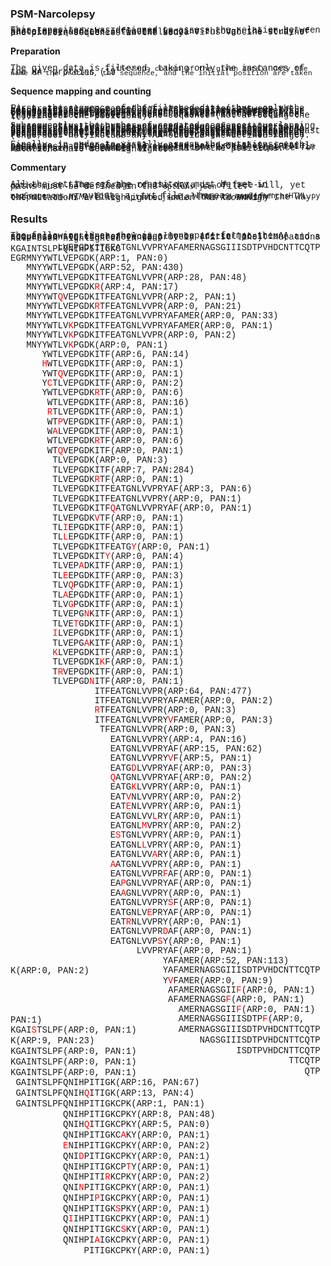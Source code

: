 ### PSM-Narcolepsy
This repository was designed to assess the relation between Narcolepsy and the Influenza vaccine through the study of protein sequences in two Influenza Virus Vaccine strains and protein sequences in the body.

#### Preparation 
The given data is filtered, taking only the instances of the _HA-_ proteins (19<sup>th<\sup> column of the given data). Only the name of the protein, the sequence, and the initial position are taken

#### Sequence mapping and counting
First, the sequence of the filtered data (thus, only the *HA-* proteins) are mapped for each position between the range set in `options.json` ) "---" ergo, the sequence of Aminoacids (AA) is written for each position between the set position range. Only sequences that overlap at least one position with the defined position range are considered. Furthermore, Posttranslational Modifications (PTM), defined between squared brackets in the sequence (\[\]) have been removed of the sequence (not affecting the indexing of the positions). 

Subsequently, the number of repeated sequences overlapping to some extent with the proposed range of position is counted. Similarly to mapping the sequences, only the AA sequences that overlap at least in one position with the defined range are considered, and PTM was removed. Two outputs are defined: `seqCount` and `seqCountRange`. The propper corresponds to the number of sequences overlapping at least one position with the defined range, considering the positions outside of the range. The latter considers the sequences that overlap at least one position with the range, but only the AAs within the range were considered (thus does not include any AA outside the defined range).

Finally, in order to visually assess the mutations, each sequence is chronologically sorted based on their initial positions, and compared to a reference protein (_refProt_ in `options.json`). The number of repetitions of the sequence for each strain is included at the end of the positions. Mutations have been highlighted

#### Commentary
All the settings of the repository must be set in `options.json`. The storage of the data is of free-will, yet paths must be defined in the `options.json` file.

`mapSequences.py` outputs a _.txt_ file, whereas `mapSequencesHTML.py` outputs an _HTML_ file. `options.json` allows to modify the way the mutations are highlighted under _"MarkdownHigh"_.

### Results

The following lines show in a monospace format the AA sequences sorted chornologically by initial position, and a comparison to the reference protein (first line). Mutations have been highlighted in red. 

<html>
<style>
p { 
line-height:0.1; 
font-family: "Courier New", Courier, monospace; 
} 
</style>
<p>&nbsp;&nbsp;&nbsp;&nbsp;&nbsp;&nbsp;&nbsp;&nbsp;&nbsp;LVEPGDKITFEATGNLVVPRYAFAMERNAGSGIIISDTPVHDCNTTCQTPKGAINTSLPFQNIHPITIGKC    </p>
<p></p>
<p>EGRMNYYWTLVEPGDK(ARP:1, PAN:0)</p>
<p>&nbsp;&nbsp;&nbsp;MNYYWTLVEPGDK(ARP:52, PAN:430)</p>
<p>&nbsp;&nbsp;&nbsp;MNYYWTLVEPGDKITFEATGNLVVPR(ARP:28, PAN:48)</p>
<p>&nbsp;&nbsp;&nbsp;MNYYWTLVEPGDK<span style="color: red">R</span>(ARP:4, PAN:17)</p>
<p>&nbsp;&nbsp;&nbsp;MNYYWT<span style="color: red">Q</span>VEPGDKITFEATGNLVVPR(ARP:2, PAN:1)</p>
<p>&nbsp;&nbsp;&nbsp;MNYYWTLVEPGDK<span style="color: red">R</span>TFEATGNLVVPR(ARP:0, PAN:21)</p>
<p>&nbsp;&nbsp;&nbsp;MNYYWTLVEPGDKITFEATGNLVVPRYAFAMER(ARP:0, PAN:33)</p>
<p>&nbsp;&nbsp;&nbsp;MNYYWTLV<span style="color: red">K</span>PGDKITFEATGNLVVPRYAFAMER(ARP:0, PAN:1)</p>
<p>&nbsp;&nbsp;&nbsp;MNYYWTLV<span style="color: red">K</span>PGDKITFEATGNLVVPR(ARP:0, PAN:2)</p>
<p>&nbsp;&nbsp;&nbsp;MNYYWTLV<span style="color: red">K</span>PGDK(ARP:0, PAN:1)</p>
<p>&nbsp;&nbsp;&nbsp;&nbsp;&nbsp;&nbsp;YWTLVEPGDKITF(ARP:6, PAN:14)</p>
<p>&nbsp;&nbsp;&nbsp;&nbsp;&nbsp;&nbsp;<span style="color: red">H</span>WTLVEPGDKITF(ARP:0, PAN:1)</p>
<p>&nbsp;&nbsp;&nbsp;&nbsp;&nbsp;&nbsp;YWT<span style="color: red">Q</span>VEPGDKITF(ARP:0, PAN:1)</p>
<p>&nbsp;&nbsp;&nbsp;&nbsp;&nbsp;&nbsp;Y<span style="color: red">C</span>TLVEPGDKITF(ARP:0, PAN:2)</p>
<p>&nbsp;&nbsp;&nbsp;&nbsp;&nbsp;&nbsp;YWTLVEPGDK<span style="color: red">R</span>TF(ARP:0, PAN:6)</p>
<p>&nbsp;&nbsp;&nbsp;&nbsp;&nbsp;&nbsp;&nbsp;WTLVEPGDKITF(ARP:8, PAN:16)</p>
<p>&nbsp;&nbsp;&nbsp;&nbsp;&nbsp;&nbsp;&nbsp;<span style="color: red">R</span>TLVEPGDKITF(ARP:0, PAN:1)</p>
<p>&nbsp;&nbsp;&nbsp;&nbsp;&nbsp;&nbsp;&nbsp;WT<span style="color: red">P</span>VEPGDKITF(ARP:0, PAN:1)</p>
<p>&nbsp;&nbsp;&nbsp;&nbsp;&nbsp;&nbsp;&nbsp;W<span style="color: red">A</span>LVEPGDKITF(ARP:0, PAN:1)</p>
<p>&nbsp;&nbsp;&nbsp;&nbsp;&nbsp;&nbsp;&nbsp;WTLVEPGDK<span style="color: red">R</span>TF(ARP:0, PAN:6)</p>
<p>&nbsp;&nbsp;&nbsp;&nbsp;&nbsp;&nbsp;&nbsp;WT<span style="color: red">Q</span>VEPGDKITF(ARP:0, PAN:1)</p>
<p>&nbsp;&nbsp;&nbsp;&nbsp;&nbsp;&nbsp;&nbsp;&nbsp;TLVEPGDK(ARP:0, PAN:3)</p>
<p>&nbsp;&nbsp;&nbsp;&nbsp;&nbsp;&nbsp;&nbsp;&nbsp;TLVEPGDKITF(ARP:7, PAN:284)</p>
<p>&nbsp;&nbsp;&nbsp;&nbsp;&nbsp;&nbsp;&nbsp;&nbsp;TLVEPGDK<span style="color: red">R</span>TF(ARP:0, PAN:1)</p>
<p>&nbsp;&nbsp;&nbsp;&nbsp;&nbsp;&nbsp;&nbsp;&nbsp;TLVEPGDKITFEATGNLVVPRYAF(ARP:3, PAN:6)</p>
<p>&nbsp;&nbsp;&nbsp;&nbsp;&nbsp;&nbsp;&nbsp;&nbsp;TLVEPGDKITFEATGNLVVPRY(ARP:0, PAN:1)</p>
<p>&nbsp;&nbsp;&nbsp;&nbsp;&nbsp;&nbsp;&nbsp;&nbsp;TLVEPGDKITF<span style="color: red">Q</span>ATGNLVVPRYAF(ARP:0, PAN:1)</p>
<p>&nbsp;&nbsp;&nbsp;&nbsp;&nbsp;&nbsp;&nbsp;&nbsp;TLVEPGDK<span style="color: red">V</span>TF(ARP:0, PAN:1)</p>
<p>&nbsp;&nbsp;&nbsp;&nbsp;&nbsp;&nbsp;&nbsp;&nbsp;TL<span style="color: red">I</span>EPGDKITF(ARP:0, PAN:1)</p>
<p>&nbsp;&nbsp;&nbsp;&nbsp;&nbsp;&nbsp;&nbsp;&nbsp;TL<span style="color: red">L</span>EPGDKITF(ARP:0, PAN:1)</p>
<p>&nbsp;&nbsp;&nbsp;&nbsp;&nbsp;&nbsp;&nbsp;&nbsp;TLVEPGDKITFEATG<span style="color: red">Y</span>(ARP:0, PAN:1)</p>
<p>&nbsp;&nbsp;&nbsp;&nbsp;&nbsp;&nbsp;&nbsp;&nbsp;TLVEPGDKIT<span style="color: red">Y</span>(ARP:0, PAN:4)</p>
<p>&nbsp;&nbsp;&nbsp;&nbsp;&nbsp;&nbsp;&nbsp;&nbsp;TLVEP<span style="color: red">A</span>DKITF(ARP:0, PAN:1)</p>
<p>&nbsp;&nbsp;&nbsp;&nbsp;&nbsp;&nbsp;&nbsp;&nbsp;TL<span style="color: red">E</span>EPGDKITF(ARP:0, PAN:3)</p>
<p>&nbsp;&nbsp;&nbsp;&nbsp;&nbsp;&nbsp;&nbsp;&nbsp;TLV<span style="color: red">Q</span>PGDKITF(ARP:0, PAN:1)</p>
<p>&nbsp;&nbsp;&nbsp;&nbsp;&nbsp;&nbsp;&nbsp;&nbsp;TL<span style="color: red">A</span>EPGDKITF(ARP:0, PAN:1)</p>
<p>&nbsp;&nbsp;&nbsp;&nbsp;&nbsp;&nbsp;&nbsp;&nbsp;TLV<span style="color: red">G</span>PGDKITF(ARP:0, PAN:1)</p>
<p>&nbsp;&nbsp;&nbsp;&nbsp;&nbsp;&nbsp;&nbsp;&nbsp;TLVEPG<span style="color: red">N</span>KITF(ARP:0, PAN:1)</p>
<p>&nbsp;&nbsp;&nbsp;&nbsp;&nbsp;&nbsp;&nbsp;&nbsp;TLVE<span style="color: red">T</span>GDKITF(ARP:0, PAN:1)</p>
<p>&nbsp;&nbsp;&nbsp;&nbsp;&nbsp;&nbsp;&nbsp;&nbsp;<span style="color: red">I</span>LVEPGDKITF(ARP:0, PAN:1)</p>
<p>&nbsp;&nbsp;&nbsp;&nbsp;&nbsp;&nbsp;&nbsp;&nbsp;TLVEPG<span style="color: red">A</span>KITF(ARP:0, PAN:1)</p>
<p>&nbsp;&nbsp;&nbsp;&nbsp;&nbsp;&nbsp;&nbsp;&nbsp;<span style="color: red">K</span>LVEPGDKITF(ARP:0, PAN:1)</p>
<p>&nbsp;&nbsp;&nbsp;&nbsp;&nbsp;&nbsp;&nbsp;&nbsp;TLVEPGDKI<span style="color: red">K</span>F(ARP:0, PAN:1)</p>
<p>&nbsp;&nbsp;&nbsp;&nbsp;&nbsp;&nbsp;&nbsp;&nbsp;T<span style="color: red">R</span>VEPGDKITF(ARP:0, PAN:1)</p>
<p>&nbsp;&nbsp;&nbsp;&nbsp;&nbsp;&nbsp;&nbsp;&nbsp;TLVEPGD<span style="color: red">N</span>ITF(ARP:0, PAN:1)</p>
<p>&nbsp;&nbsp;&nbsp;&nbsp;&nbsp;&nbsp;&nbsp;&nbsp;&nbsp;&nbsp;&nbsp;&nbsp;&nbsp;&nbsp;&nbsp;&nbsp;ITFEATGNLVVPR(ARP:64, PAN:477)</p>
<p>&nbsp;&nbsp;&nbsp;&nbsp;&nbsp;&nbsp;&nbsp;&nbsp;&nbsp;&nbsp;&nbsp;&nbsp;&nbsp;&nbsp;&nbsp;&nbsp;ITFEATGNLVVPRYAFAMER(ARP:0, PAN:2)</p>
<p>&nbsp;&nbsp;&nbsp;&nbsp;&nbsp;&nbsp;&nbsp;&nbsp;&nbsp;&nbsp;&nbsp;&nbsp;&nbsp;&nbsp;&nbsp;&nbsp;<span style="color: red">R</span>TFEATGNLVVPR(ARP:0, PAN:3)</p>
<p>&nbsp;&nbsp;&nbsp;&nbsp;&nbsp;&nbsp;&nbsp;&nbsp;&nbsp;&nbsp;&nbsp;&nbsp;&nbsp;&nbsp;&nbsp;&nbsp;ITFEATGNLVVPRY<span style="color: red">V</span>FAMER(ARP:0, PAN:3)</p>
<p>&nbsp;&nbsp;&nbsp;&nbsp;&nbsp;&nbsp;&nbsp;&nbsp;&nbsp;&nbsp;&nbsp;&nbsp;&nbsp;&nbsp;&nbsp;&nbsp;&nbsp;TFEATGNLVVPR(ARP:0, PAN:3)</p>
<p>&nbsp;&nbsp;&nbsp;&nbsp;&nbsp;&nbsp;&nbsp;&nbsp;&nbsp;&nbsp;&nbsp;&nbsp;&nbsp;&nbsp;&nbsp;&nbsp;&nbsp;&nbsp;&nbsp;EATGNLVVPRY(ARP:4, PAN:16)</p>
<p>&nbsp;&nbsp;&nbsp;&nbsp;&nbsp;&nbsp;&nbsp;&nbsp;&nbsp;&nbsp;&nbsp;&nbsp;&nbsp;&nbsp;&nbsp;&nbsp;&nbsp;&nbsp;&nbsp;EATGNLVVPRYAF(ARP:15, PAN:62)</p>
<p>&nbsp;&nbsp;&nbsp;&nbsp;&nbsp;&nbsp;&nbsp;&nbsp;&nbsp;&nbsp;&nbsp;&nbsp;&nbsp;&nbsp;&nbsp;&nbsp;&nbsp;&nbsp;&nbsp;EATGNLVVPRY<span style="color: red">V</span>F(ARP:5, PAN:1)</p>
<p>&nbsp;&nbsp;&nbsp;&nbsp;&nbsp;&nbsp;&nbsp;&nbsp;&nbsp;&nbsp;&nbsp;&nbsp;&nbsp;&nbsp;&nbsp;&nbsp;&nbsp;&nbsp;&nbsp;EATG<span style="color: red">D</span>LVVPRYAF(ARP:0, PAN:3)</p>
<p>&nbsp;&nbsp;&nbsp;&nbsp;&nbsp;&nbsp;&nbsp;&nbsp;&nbsp;&nbsp;&nbsp;&nbsp;&nbsp;&nbsp;&nbsp;&nbsp;&nbsp;&nbsp;&nbsp;<span style="color: red">Q</span>ATGNLVVPRYAF(ARP:0, PAN:2)</p>
<p>&nbsp;&nbsp;&nbsp;&nbsp;&nbsp;&nbsp;&nbsp;&nbsp;&nbsp;&nbsp;&nbsp;&nbsp;&nbsp;&nbsp;&nbsp;&nbsp;&nbsp;&nbsp;&nbsp;EATG<span style="color: red">K</span>LVVPRY(ARP:0, PAN:1)</p>
<p>&nbsp;&nbsp;&nbsp;&nbsp;&nbsp;&nbsp;&nbsp;&nbsp;&nbsp;&nbsp;&nbsp;&nbsp;&nbsp;&nbsp;&nbsp;&nbsp;&nbsp;&nbsp;&nbsp;EAT<span style="color: red">V</span>NLVVPRY(ARP:0, PAN:2)</p>
<p>&nbsp;&nbsp;&nbsp;&nbsp;&nbsp;&nbsp;&nbsp;&nbsp;&nbsp;&nbsp;&nbsp;&nbsp;&nbsp;&nbsp;&nbsp;&nbsp;&nbsp;&nbsp;&nbsp;EAT<span style="color: red">E</span>NLVVPRY(ARP:0, PAN:1)</p>
<p>&nbsp;&nbsp;&nbsp;&nbsp;&nbsp;&nbsp;&nbsp;&nbsp;&nbsp;&nbsp;&nbsp;&nbsp;&nbsp;&nbsp;&nbsp;&nbsp;&nbsp;&nbsp;&nbsp;EATGNLVV<span style="color: red">L</span>RY(ARP:0, PAN:1)</p>
<p>&nbsp;&nbsp;&nbsp;&nbsp;&nbsp;&nbsp;&nbsp;&nbsp;&nbsp;&nbsp;&nbsp;&nbsp;&nbsp;&nbsp;&nbsp;&nbsp;&nbsp;&nbsp;&nbsp;EATGNL<span style="color: red">M</span>VPRY(ARP:0, PAN:2)</p>
<p>&nbsp;&nbsp;&nbsp;&nbsp;&nbsp;&nbsp;&nbsp;&nbsp;&nbsp;&nbsp;&nbsp;&nbsp;&nbsp;&nbsp;&nbsp;&nbsp;&nbsp;&nbsp;&nbsp;E<span style="color: red">S</span>TGNLVVPRY(ARP:0, PAN:1)</p>
<p>&nbsp;&nbsp;&nbsp;&nbsp;&nbsp;&nbsp;&nbsp;&nbsp;&nbsp;&nbsp;&nbsp;&nbsp;&nbsp;&nbsp;&nbsp;&nbsp;&nbsp;&nbsp;&nbsp;EATGNL<span style="color: red">L</span>VPRY(ARP:0, PAN:1)</p>
<p>&nbsp;&nbsp;&nbsp;&nbsp;&nbsp;&nbsp;&nbsp;&nbsp;&nbsp;&nbsp;&nbsp;&nbsp;&nbsp;&nbsp;&nbsp;&nbsp;&nbsp;&nbsp;&nbsp;EATGNLVV<span style="color: red">A</span>RY(ARP:0, PAN:1)</p>
<p>&nbsp;&nbsp;&nbsp;&nbsp;&nbsp;&nbsp;&nbsp;&nbsp;&nbsp;&nbsp;&nbsp;&nbsp;&nbsp;&nbsp;&nbsp;&nbsp;&nbsp;&nbsp;&nbsp;<span style="color: red">A</span>ATGNLVVPRY(ARP:0, PAN:1)</p>
<p>&nbsp;&nbsp;&nbsp;&nbsp;&nbsp;&nbsp;&nbsp;&nbsp;&nbsp;&nbsp;&nbsp;&nbsp;&nbsp;&nbsp;&nbsp;&nbsp;&nbsp;&nbsp;&nbsp;EATGNLVVPR<span style="color: red">F</span>AF(ARP:0, PAN:1)</p>
<p>&nbsp;&nbsp;&nbsp;&nbsp;&nbsp;&nbsp;&nbsp;&nbsp;&nbsp;&nbsp;&nbsp;&nbsp;&nbsp;&nbsp;&nbsp;&nbsp;&nbsp;&nbsp;&nbsp;EA<span style="color: red">P</span>GNLVVPRYAF(ARP:0, PAN:1)</p>
<p>&nbsp;&nbsp;&nbsp;&nbsp;&nbsp;&nbsp;&nbsp;&nbsp;&nbsp;&nbsp;&nbsp;&nbsp;&nbsp;&nbsp;&nbsp;&nbsp;&nbsp;&nbsp;&nbsp;EA<span style="color: red">A</span>GNLVVPRY(ARP:0, PAN:1)</p>
<p>&nbsp;&nbsp;&nbsp;&nbsp;&nbsp;&nbsp;&nbsp;&nbsp;&nbsp;&nbsp;&nbsp;&nbsp;&nbsp;&nbsp;&nbsp;&nbsp;&nbsp;&nbsp;&nbsp;EATGNLVVPRY<span style="color: red">S</span>F(ARP:0, PAN:1)</p>
<p>&nbsp;&nbsp;&nbsp;&nbsp;&nbsp;&nbsp;&nbsp;&nbsp;&nbsp;&nbsp;&nbsp;&nbsp;&nbsp;&nbsp;&nbsp;&nbsp;&nbsp;&nbsp;&nbsp;EATGNLV<span style="color: red">E</span>PRYAF(ARP:0, PAN:1)</p>
<p>&nbsp;&nbsp;&nbsp;&nbsp;&nbsp;&nbsp;&nbsp;&nbsp;&nbsp;&nbsp;&nbsp;&nbsp;&nbsp;&nbsp;&nbsp;&nbsp;&nbsp;&nbsp;&nbsp;EAT<span style="color: red">R</span>NLVVPRY(ARP:0, PAN:1)</p>
<p>&nbsp;&nbsp;&nbsp;&nbsp;&nbsp;&nbsp;&nbsp;&nbsp;&nbsp;&nbsp;&nbsp;&nbsp;&nbsp;&nbsp;&nbsp;&nbsp;&nbsp;&nbsp;&nbsp;EATGNLVVPR<span style="color: red">D</span>AF(ARP:0, PAN:1)</p>
<p>&nbsp;&nbsp;&nbsp;&nbsp;&nbsp;&nbsp;&nbsp;&nbsp;&nbsp;&nbsp;&nbsp;&nbsp;&nbsp;&nbsp;&nbsp;&nbsp;&nbsp;&nbsp;&nbsp;EATGNLVVP<span style="color: red">S</span>Y(ARP:0, PAN:1)</p>
<p>&nbsp;&nbsp;&nbsp;&nbsp;&nbsp;&nbsp;&nbsp;&nbsp;&nbsp;&nbsp;&nbsp;&nbsp;&nbsp;&nbsp;&nbsp;&nbsp;&nbsp;&nbsp;&nbsp;&nbsp;&nbsp;&nbsp;&nbsp;&nbsp;LVVPRYAF(ARP:0, PAN:1)</p>
<p>&nbsp;&nbsp;&nbsp;&nbsp;&nbsp;&nbsp;&nbsp;&nbsp;&nbsp;&nbsp;&nbsp;&nbsp;&nbsp;&nbsp;&nbsp;&nbsp;&nbsp;&nbsp;&nbsp;&nbsp;&nbsp;&nbsp;&nbsp;&nbsp;&nbsp;&nbsp;&nbsp;&nbsp;&nbsp;YAFAMER(ARP:52, PAN:113)</p>
<p>&nbsp;&nbsp;&nbsp;&nbsp;&nbsp;&nbsp;&nbsp;&nbsp;&nbsp;&nbsp;&nbsp;&nbsp;&nbsp;&nbsp;&nbsp;&nbsp;&nbsp;&nbsp;&nbsp;&nbsp;&nbsp;&nbsp;&nbsp;&nbsp;&nbsp;&nbsp;&nbsp;&nbsp;&nbsp;YAFAMERNAGSGIIISDTPVHDCNTTCQTPK(ARP:0, PAN:2)</p>
<p>&nbsp;&nbsp;&nbsp;&nbsp;&nbsp;&nbsp;&nbsp;&nbsp;&nbsp;&nbsp;&nbsp;&nbsp;&nbsp;&nbsp;&nbsp;&nbsp;&nbsp;&nbsp;&nbsp;&nbsp;&nbsp;&nbsp;&nbsp;&nbsp;&nbsp;&nbsp;&nbsp;&nbsp;&nbsp;Y<span style="color: red">V</span>FAMER(ARP:0, PAN:9)</p>
<p>&nbsp;&nbsp;&nbsp;&nbsp;&nbsp;&nbsp;&nbsp;&nbsp;&nbsp;&nbsp;&nbsp;&nbsp;&nbsp;&nbsp;&nbsp;&nbsp;&nbsp;&nbsp;&nbsp;&nbsp;&nbsp;&nbsp;&nbsp;&nbsp;&nbsp;&nbsp;&nbsp;&nbsp;&nbsp;&nbsp;AFAMERNAGSGII<span style="color: red">F</span>(ARP:0, PAN:1)</p>
<p>&nbsp;&nbsp;&nbsp;&nbsp;&nbsp;&nbsp;&nbsp;&nbsp;&nbsp;&nbsp;&nbsp;&nbsp;&nbsp;&nbsp;&nbsp;&nbsp;&nbsp;&nbsp;&nbsp;&nbsp;&nbsp;&nbsp;&nbsp;&nbsp;&nbsp;&nbsp;&nbsp;&nbsp;&nbsp;&nbsp;AFAMERNAGSG<span style="color: red">F</span>(ARP:0, PAN:1)</p>
<p>&nbsp;&nbsp;&nbsp;&nbsp;&nbsp;&nbsp;&nbsp;&nbsp;&nbsp;&nbsp;&nbsp;&nbsp;&nbsp;&nbsp;&nbsp;&nbsp;&nbsp;&nbsp;&nbsp;&nbsp;&nbsp;&nbsp;&nbsp;&nbsp;&nbsp;&nbsp;&nbsp;&nbsp;&nbsp;&nbsp;&nbsp;&nbsp;AMERNAGSGII<span style="color: red">F</span>(ARP:0, PAN:1)</p>
<p>&nbsp;&nbsp;&nbsp;&nbsp;&nbsp;&nbsp;&nbsp;&nbsp;&nbsp;&nbsp;&nbsp;&nbsp;&nbsp;&nbsp;&nbsp;&nbsp;&nbsp;&nbsp;&nbsp;&nbsp;&nbsp;&nbsp;&nbsp;&nbsp;&nbsp;&nbsp;&nbsp;&nbsp;&nbsp;&nbsp;&nbsp;&nbsp;AMERNAGSGIIISDTP<span style="color: red">F</span>(ARP:0, PAN:1)</p>
<p>&nbsp;&nbsp;&nbsp;&nbsp;&nbsp;&nbsp;&nbsp;&nbsp;&nbsp;&nbsp;&nbsp;&nbsp;&nbsp;&nbsp;&nbsp;&nbsp;&nbsp;&nbsp;&nbsp;&nbsp;&nbsp;&nbsp;&nbsp;&nbsp;&nbsp;&nbsp;&nbsp;&nbsp;&nbsp;&nbsp;&nbsp;&nbsp;AMERNAGSGIIISDTPVHDCNTTCQTPKGAI<span style="color: red">S</span>TSLPF(ARP:0, PAN:1)</p>
<p>&nbsp;&nbsp;&nbsp;&nbsp;&nbsp;&nbsp;&nbsp;&nbsp;&nbsp;&nbsp;&nbsp;&nbsp;&nbsp;&nbsp;&nbsp;&nbsp;&nbsp;&nbsp;&nbsp;&nbsp;&nbsp;&nbsp;&nbsp;&nbsp;&nbsp;&nbsp;&nbsp;&nbsp;&nbsp;&nbsp;&nbsp;&nbsp;&nbsp;&nbsp;&nbsp;&nbsp;NAGSGIIISDTPVHDCNTTCQTPK(ARP:9, PAN:23)</p>
<p>&nbsp;&nbsp;&nbsp;&nbsp;&nbsp;&nbsp;&nbsp;&nbsp;&nbsp;&nbsp;&nbsp;&nbsp;&nbsp;&nbsp;&nbsp;&nbsp;&nbsp;&nbsp;&nbsp;&nbsp;&nbsp;&nbsp;&nbsp;&nbsp;&nbsp;&nbsp;&nbsp;&nbsp;&nbsp;&nbsp;&nbsp;&nbsp;&nbsp;&nbsp;&nbsp;&nbsp;&nbsp;&nbsp;&nbsp;&nbsp;&nbsp;&nbsp;&nbsp;ISDTPVHDCNTTCQTPKGAINTSLPF(ARP:0, PAN:1)</p>
<p>&nbsp;&nbsp;&nbsp;&nbsp;&nbsp;&nbsp;&nbsp;&nbsp;&nbsp;&nbsp;&nbsp;&nbsp;&nbsp;&nbsp;&nbsp;&nbsp;&nbsp;&nbsp;&nbsp;&nbsp;&nbsp;&nbsp;&nbsp;&nbsp;&nbsp;&nbsp;&nbsp;&nbsp;&nbsp;&nbsp;&nbsp;&nbsp;&nbsp;&nbsp;&nbsp;&nbsp;&nbsp;&nbsp;&nbsp;&nbsp;&nbsp;&nbsp;&nbsp;&nbsp;&nbsp;&nbsp;&nbsp;&nbsp;&nbsp;&nbsp;&nbsp;&nbsp;&nbsp;TTCQTPKGAINTSLPF(ARP:0, PAN:1)</p>
<p>&nbsp;&nbsp;&nbsp;&nbsp;&nbsp;&nbsp;&nbsp;&nbsp;&nbsp;&nbsp;&nbsp;&nbsp;&nbsp;&nbsp;&nbsp;&nbsp;&nbsp;&nbsp;&nbsp;&nbsp;&nbsp;&nbsp;&nbsp;&nbsp;&nbsp;&nbsp;&nbsp;&nbsp;&nbsp;&nbsp;&nbsp;&nbsp;&nbsp;&nbsp;&nbsp;&nbsp;&nbsp;&nbsp;&nbsp;&nbsp;&nbsp;&nbsp;&nbsp;&nbsp;&nbsp;&nbsp;&nbsp;&nbsp;&nbsp;&nbsp;&nbsp;&nbsp;&nbsp;&nbsp;&nbsp;&nbsp;QTPKGAINTSLPF(ARP:0, PAN:1)</p>
<p>&nbsp;&nbsp;&nbsp;&nbsp;&nbsp;&nbsp;&nbsp;&nbsp;&nbsp;&nbsp;&nbsp;&nbsp;&nbsp;&nbsp;&nbsp;&nbsp;&nbsp;&nbsp;&nbsp;&nbsp;&nbsp;&nbsp;&nbsp;&nbsp;&nbsp;&nbsp;&nbsp;&nbsp;&nbsp;&nbsp;&nbsp;&nbsp;&nbsp;&nbsp;&nbsp;&nbsp;&nbsp;&nbsp;&nbsp;&nbsp;&nbsp;&nbsp;&nbsp;&nbsp;&nbsp;&nbsp;&nbsp;&nbsp;&nbsp;&nbsp;&nbsp;&nbsp;&nbsp;&nbsp;&nbsp;&nbsp;&nbsp;&nbsp;&nbsp;&nbsp;GAINTSLPFQNIHPITIGK(ARP:16, PAN:67)</p>
<p>&nbsp;&nbsp;&nbsp;&nbsp;&nbsp;&nbsp;&nbsp;&nbsp;&nbsp;&nbsp;&nbsp;&nbsp;&nbsp;&nbsp;&nbsp;&nbsp;&nbsp;&nbsp;&nbsp;&nbsp;&nbsp;&nbsp;&nbsp;&nbsp;&nbsp;&nbsp;&nbsp;&nbsp;&nbsp;&nbsp;&nbsp;&nbsp;&nbsp;&nbsp;&nbsp;&nbsp;&nbsp;&nbsp;&nbsp;&nbsp;&nbsp;&nbsp;&nbsp;&nbsp;&nbsp;&nbsp;&nbsp;&nbsp;&nbsp;&nbsp;&nbsp;&nbsp;&nbsp;&nbsp;&nbsp;&nbsp;&nbsp;&nbsp;&nbsp;&nbsp;GAINTSLPFQNIH<span style="color: red">Q</span>ITIGK(ARP:13, PAN:4)</p>
<p>&nbsp;&nbsp;&nbsp;&nbsp;&nbsp;&nbsp;&nbsp;&nbsp;&nbsp;&nbsp;&nbsp;&nbsp;&nbsp;&nbsp;&nbsp;&nbsp;&nbsp;&nbsp;&nbsp;&nbsp;&nbsp;&nbsp;&nbsp;&nbsp;&nbsp;&nbsp;&nbsp;&nbsp;&nbsp;&nbsp;&nbsp;&nbsp;&nbsp;&nbsp;&nbsp;&nbsp;&nbsp;&nbsp;&nbsp;&nbsp;&nbsp;&nbsp;&nbsp;&nbsp;&nbsp;&nbsp;&nbsp;&nbsp;&nbsp;&nbsp;&nbsp;&nbsp;&nbsp;&nbsp;&nbsp;&nbsp;&nbsp;&nbsp;&nbsp;&nbsp;GAINTSLPFQNIHPITIGKCPK(ARP:1, PAN:1)</p>
<p>&nbsp;&nbsp;&nbsp;&nbsp;&nbsp;&nbsp;&nbsp;&nbsp;&nbsp;&nbsp;&nbsp;&nbsp;&nbsp;&nbsp;&nbsp;&nbsp;&nbsp;&nbsp;&nbsp;&nbsp;&nbsp;&nbsp;&nbsp;&nbsp;&nbsp;&nbsp;&nbsp;&nbsp;&nbsp;&nbsp;&nbsp;&nbsp;&nbsp;&nbsp;&nbsp;&nbsp;&nbsp;&nbsp;&nbsp;&nbsp;&nbsp;&nbsp;&nbsp;&nbsp;&nbsp;&nbsp;&nbsp;&nbsp;&nbsp;&nbsp;&nbsp;&nbsp;&nbsp;&nbsp;&nbsp;&nbsp;&nbsp;&nbsp;&nbsp;&nbsp;&nbsp;&nbsp;&nbsp;&nbsp;&nbsp;&nbsp;&nbsp;&nbsp;&nbsp;QNIHPITIGKCPKY(ARP:8, PAN:48)</p>
<p>&nbsp;&nbsp;&nbsp;&nbsp;&nbsp;&nbsp;&nbsp;&nbsp;&nbsp;&nbsp;&nbsp;&nbsp;&nbsp;&nbsp;&nbsp;&nbsp;&nbsp;&nbsp;&nbsp;&nbsp;&nbsp;&nbsp;&nbsp;&nbsp;&nbsp;&nbsp;&nbsp;&nbsp;&nbsp;&nbsp;&nbsp;&nbsp;&nbsp;&nbsp;&nbsp;&nbsp;&nbsp;&nbsp;&nbsp;&nbsp;&nbsp;&nbsp;&nbsp;&nbsp;&nbsp;&nbsp;&nbsp;&nbsp;&nbsp;&nbsp;&nbsp;&nbsp;&nbsp;&nbsp;&nbsp;&nbsp;&nbsp;&nbsp;&nbsp;&nbsp;&nbsp;&nbsp;&nbsp;&nbsp;&nbsp;&nbsp;&nbsp;&nbsp;&nbsp;QNIH<span style="color: red">Q</span>ITIGKCPKY(ARP:5, PAN:0)</p>
<p>&nbsp;&nbsp;&nbsp;&nbsp;&nbsp;&nbsp;&nbsp;&nbsp;&nbsp;&nbsp;&nbsp;&nbsp;&nbsp;&nbsp;&nbsp;&nbsp;&nbsp;&nbsp;&nbsp;&nbsp;&nbsp;&nbsp;&nbsp;&nbsp;&nbsp;&nbsp;&nbsp;&nbsp;&nbsp;&nbsp;&nbsp;&nbsp;&nbsp;&nbsp;&nbsp;&nbsp;&nbsp;&nbsp;&nbsp;&nbsp;&nbsp;&nbsp;&nbsp;&nbsp;&nbsp;&nbsp;&nbsp;&nbsp;&nbsp;&nbsp;&nbsp;&nbsp;&nbsp;&nbsp;&nbsp;&nbsp;&nbsp;&nbsp;&nbsp;&nbsp;&nbsp;&nbsp;&nbsp;&nbsp;&nbsp;&nbsp;&nbsp;&nbsp;&nbsp;QNIHPITIGKC<span style="color: red">A</span>KY(ARP:0, PAN:1)</p>
<p>&nbsp;&nbsp;&nbsp;&nbsp;&nbsp;&nbsp;&nbsp;&nbsp;&nbsp;&nbsp;&nbsp;&nbsp;&nbsp;&nbsp;&nbsp;&nbsp;&nbsp;&nbsp;&nbsp;&nbsp;&nbsp;&nbsp;&nbsp;&nbsp;&nbsp;&nbsp;&nbsp;&nbsp;&nbsp;&nbsp;&nbsp;&nbsp;&nbsp;&nbsp;&nbsp;&nbsp;&nbsp;&nbsp;&nbsp;&nbsp;&nbsp;&nbsp;&nbsp;&nbsp;&nbsp;&nbsp;&nbsp;&nbsp;&nbsp;&nbsp;&nbsp;&nbsp;&nbsp;&nbsp;&nbsp;&nbsp;&nbsp;&nbsp;&nbsp;&nbsp;&nbsp;&nbsp;&nbsp;&nbsp;&nbsp;&nbsp;&nbsp;&nbsp;&nbsp;<span style="color: red">E</span>NIHPITIGKCPKY(ARP:0, PAN:2)</p>
<p>&nbsp;&nbsp;&nbsp;&nbsp;&nbsp;&nbsp;&nbsp;&nbsp;&nbsp;&nbsp;&nbsp;&nbsp;&nbsp;&nbsp;&nbsp;&nbsp;&nbsp;&nbsp;&nbsp;&nbsp;&nbsp;&nbsp;&nbsp;&nbsp;&nbsp;&nbsp;&nbsp;&nbsp;&nbsp;&nbsp;&nbsp;&nbsp;&nbsp;&nbsp;&nbsp;&nbsp;&nbsp;&nbsp;&nbsp;&nbsp;&nbsp;&nbsp;&nbsp;&nbsp;&nbsp;&nbsp;&nbsp;&nbsp;&nbsp;&nbsp;&nbsp;&nbsp;&nbsp;&nbsp;&nbsp;&nbsp;&nbsp;&nbsp;&nbsp;&nbsp;&nbsp;&nbsp;&nbsp;&nbsp;&nbsp;&nbsp;&nbsp;&nbsp;&nbsp;QNI<span style="color: red">D</span>PITIGKCPKY(ARP:0, PAN:1)</p>
<p>&nbsp;&nbsp;&nbsp;&nbsp;&nbsp;&nbsp;&nbsp;&nbsp;&nbsp;&nbsp;&nbsp;&nbsp;&nbsp;&nbsp;&nbsp;&nbsp;&nbsp;&nbsp;&nbsp;&nbsp;&nbsp;&nbsp;&nbsp;&nbsp;&nbsp;&nbsp;&nbsp;&nbsp;&nbsp;&nbsp;&nbsp;&nbsp;&nbsp;&nbsp;&nbsp;&nbsp;&nbsp;&nbsp;&nbsp;&nbsp;&nbsp;&nbsp;&nbsp;&nbsp;&nbsp;&nbsp;&nbsp;&nbsp;&nbsp;&nbsp;&nbsp;&nbsp;&nbsp;&nbsp;&nbsp;&nbsp;&nbsp;&nbsp;&nbsp;&nbsp;&nbsp;&nbsp;&nbsp;&nbsp;&nbsp;&nbsp;&nbsp;&nbsp;&nbsp;QNIHPITIGKCP<span style="color: red">T</span>Y(ARP:0, PAN:1)</p>
<p>&nbsp;&nbsp;&nbsp;&nbsp;&nbsp;&nbsp;&nbsp;&nbsp;&nbsp;&nbsp;&nbsp;&nbsp;&nbsp;&nbsp;&nbsp;&nbsp;&nbsp;&nbsp;&nbsp;&nbsp;&nbsp;&nbsp;&nbsp;&nbsp;&nbsp;&nbsp;&nbsp;&nbsp;&nbsp;&nbsp;&nbsp;&nbsp;&nbsp;&nbsp;&nbsp;&nbsp;&nbsp;&nbsp;&nbsp;&nbsp;&nbsp;&nbsp;&nbsp;&nbsp;&nbsp;&nbsp;&nbsp;&nbsp;&nbsp;&nbsp;&nbsp;&nbsp;&nbsp;&nbsp;&nbsp;&nbsp;&nbsp;&nbsp;&nbsp;&nbsp;&nbsp;&nbsp;&nbsp;&nbsp;&nbsp;&nbsp;&nbsp;&nbsp;&nbsp;QNIHPITI<span style="color: red">R</span>KCPKY(ARP:0, PAN:2)</p>
<p>&nbsp;&nbsp;&nbsp;&nbsp;&nbsp;&nbsp;&nbsp;&nbsp;&nbsp;&nbsp;&nbsp;&nbsp;&nbsp;&nbsp;&nbsp;&nbsp;&nbsp;&nbsp;&nbsp;&nbsp;&nbsp;&nbsp;&nbsp;&nbsp;&nbsp;&nbsp;&nbsp;&nbsp;&nbsp;&nbsp;&nbsp;&nbsp;&nbsp;&nbsp;&nbsp;&nbsp;&nbsp;&nbsp;&nbsp;&nbsp;&nbsp;&nbsp;&nbsp;&nbsp;&nbsp;&nbsp;&nbsp;&nbsp;&nbsp;&nbsp;&nbsp;&nbsp;&nbsp;&nbsp;&nbsp;&nbsp;&nbsp;&nbsp;&nbsp;&nbsp;&nbsp;&nbsp;&nbsp;&nbsp;&nbsp;&nbsp;&nbsp;&nbsp;&nbsp;QNI<span style="color: red">N</span>PITIGKCPKY(ARP:0, PAN:1)</p>
<p>&nbsp;&nbsp;&nbsp;&nbsp;&nbsp;&nbsp;&nbsp;&nbsp;&nbsp;&nbsp;&nbsp;&nbsp;&nbsp;&nbsp;&nbsp;&nbsp;&nbsp;&nbsp;&nbsp;&nbsp;&nbsp;&nbsp;&nbsp;&nbsp;&nbsp;&nbsp;&nbsp;&nbsp;&nbsp;&nbsp;&nbsp;&nbsp;&nbsp;&nbsp;&nbsp;&nbsp;&nbsp;&nbsp;&nbsp;&nbsp;&nbsp;&nbsp;&nbsp;&nbsp;&nbsp;&nbsp;&nbsp;&nbsp;&nbsp;&nbsp;&nbsp;&nbsp;&nbsp;&nbsp;&nbsp;&nbsp;&nbsp;&nbsp;&nbsp;&nbsp;&nbsp;&nbsp;&nbsp;&nbsp;&nbsp;&nbsp;&nbsp;&nbsp;&nbsp;QNIHPI<span style="color: red">P</span>IGKCPKY(ARP:0, PAN:1)</p>
<p>&nbsp;&nbsp;&nbsp;&nbsp;&nbsp;&nbsp;&nbsp;&nbsp;&nbsp;&nbsp;&nbsp;&nbsp;&nbsp;&nbsp;&nbsp;&nbsp;&nbsp;&nbsp;&nbsp;&nbsp;&nbsp;&nbsp;&nbsp;&nbsp;&nbsp;&nbsp;&nbsp;&nbsp;&nbsp;&nbsp;&nbsp;&nbsp;&nbsp;&nbsp;&nbsp;&nbsp;&nbsp;&nbsp;&nbsp;&nbsp;&nbsp;&nbsp;&nbsp;&nbsp;&nbsp;&nbsp;&nbsp;&nbsp;&nbsp;&nbsp;&nbsp;&nbsp;&nbsp;&nbsp;&nbsp;&nbsp;&nbsp;&nbsp;&nbsp;&nbsp;&nbsp;&nbsp;&nbsp;&nbsp;&nbsp;&nbsp;&nbsp;&nbsp;&nbsp;QNIHPITIGK<span style="color: red">S</span>PKY(ARP:0, PAN:1)</p>
<p>&nbsp;&nbsp;&nbsp;&nbsp;&nbsp;&nbsp;&nbsp;&nbsp;&nbsp;&nbsp;&nbsp;&nbsp;&nbsp;&nbsp;&nbsp;&nbsp;&nbsp;&nbsp;&nbsp;&nbsp;&nbsp;&nbsp;&nbsp;&nbsp;&nbsp;&nbsp;&nbsp;&nbsp;&nbsp;&nbsp;&nbsp;&nbsp;&nbsp;&nbsp;&nbsp;&nbsp;&nbsp;&nbsp;&nbsp;&nbsp;&nbsp;&nbsp;&nbsp;&nbsp;&nbsp;&nbsp;&nbsp;&nbsp;&nbsp;&nbsp;&nbsp;&nbsp;&nbsp;&nbsp;&nbsp;&nbsp;&nbsp;&nbsp;&nbsp;&nbsp;&nbsp;&nbsp;&nbsp;&nbsp;&nbsp;&nbsp;&nbsp;&nbsp;&nbsp;Q<span style="color: red">I</span>IHPITIGKCPKY(ARP:0, PAN:1)</p>
<p>&nbsp;&nbsp;&nbsp;&nbsp;&nbsp;&nbsp;&nbsp;&nbsp;&nbsp;&nbsp;&nbsp;&nbsp;&nbsp;&nbsp;&nbsp;&nbsp;&nbsp;&nbsp;&nbsp;&nbsp;&nbsp;&nbsp;&nbsp;&nbsp;&nbsp;&nbsp;&nbsp;&nbsp;&nbsp;&nbsp;&nbsp;&nbsp;&nbsp;&nbsp;&nbsp;&nbsp;&nbsp;&nbsp;&nbsp;&nbsp;&nbsp;&nbsp;&nbsp;&nbsp;&nbsp;&nbsp;&nbsp;&nbsp;&nbsp;&nbsp;&nbsp;&nbsp;&nbsp;&nbsp;&nbsp;&nbsp;&nbsp;&nbsp;&nbsp;&nbsp;&nbsp;&nbsp;&nbsp;&nbsp;&nbsp;&nbsp;&nbsp;&nbsp;&nbsp;QNIHPITIGKC<span style="color: red">S</span>KY(ARP:0, PAN:1)</p>
<p>&nbsp;&nbsp;&nbsp;&nbsp;&nbsp;&nbsp;&nbsp;&nbsp;&nbsp;&nbsp;&nbsp;&nbsp;&nbsp;&nbsp;&nbsp;&nbsp;&nbsp;&nbsp;&nbsp;&nbsp;&nbsp;&nbsp;&nbsp;&nbsp;&nbsp;&nbsp;&nbsp;&nbsp;&nbsp;&nbsp;&nbsp;&nbsp;&nbsp;&nbsp;&nbsp;&nbsp;&nbsp;&nbsp;&nbsp;&nbsp;&nbsp;&nbsp;&nbsp;&nbsp;&nbsp;&nbsp;&nbsp;&nbsp;&nbsp;&nbsp;&nbsp;&nbsp;&nbsp;&nbsp;&nbsp;&nbsp;&nbsp;&nbsp;&nbsp;&nbsp;&nbsp;&nbsp;&nbsp;&nbsp;&nbsp;&nbsp;&nbsp;&nbsp;&nbsp;QNIHPI<span style="color: red">A</span>IGKCPKY(ARP:0, PAN:1)</p>
<p>&nbsp;&nbsp;&nbsp;&nbsp;&nbsp;&nbsp;&nbsp;&nbsp;&nbsp;&nbsp;&nbsp;&nbsp;&nbsp;&nbsp;&nbsp;&nbsp;&nbsp;&nbsp;&nbsp;&nbsp;&nbsp;&nbsp;&nbsp;&nbsp;&nbsp;&nbsp;&nbsp;&nbsp;&nbsp;&nbsp;&nbsp;&nbsp;&nbsp;&nbsp;&nbsp;&nbsp;&nbsp;&nbsp;&nbsp;&nbsp;&nbsp;&nbsp;&nbsp;&nbsp;&nbsp;&nbsp;&nbsp;&nbsp;&nbsp;&nbsp;&nbsp;&nbsp;&nbsp;&nbsp;&nbsp;&nbsp;&nbsp;&nbsp;&nbsp;&nbsp;&nbsp;&nbsp;&nbsp;&nbsp;&nbsp;&nbsp;&nbsp;&nbsp;&nbsp;&nbsp;&nbsp;&nbsp;&nbsp;PITIGKCPKY(ARP:0, PAN:1)</p>
</html>
